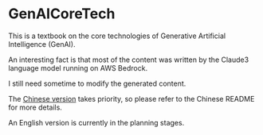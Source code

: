 # GenAICoreTech

This is a textbook on the core technologies of Generative Artificial Intelligence (GenAI). 

An interesting fact is that most of the content was written by the Claude3 language model running on AWS Bedrock.

I still need sometime to modify the generated content.

The [Chinese version](./README_cn.md) takes priority, so please refer to the Chinese README for more details. 

An English version is currently in the planning stages.


